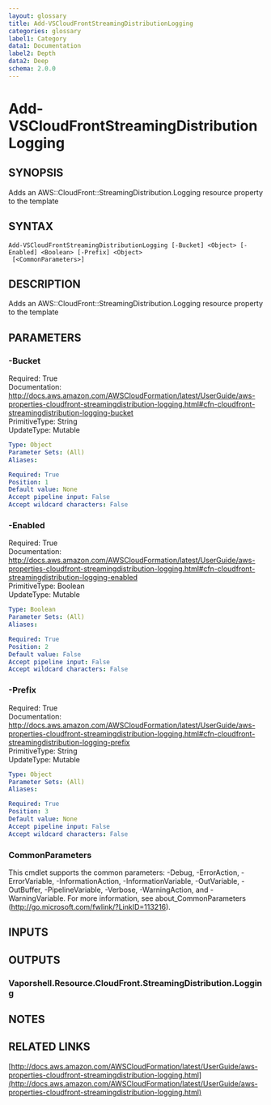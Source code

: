 ```yaml
---
layout: glossary
title: Add-VSCloudFrontStreamingDistributionLogging
categories: glossary
label1: Category
data1: Documentation
label2: Depth
data2: Deep
schema: 2.0.0
---
```


# Add-VSCloudFrontStreamingDistributionLogging

## SYNOPSIS
Adds an AWS::CloudFront::StreamingDistribution.Logging resource property to the template

## SYNTAX

```
Add-VSCloudFrontStreamingDistributionLogging [-Bucket] <Object> [-Enabled] <Boolean> [-Prefix] <Object>
 [<CommonParameters>]
```

## DESCRIPTION
Adds an AWS::CloudFront::StreamingDistribution.Logging resource property to the template

## PARAMETERS

### -Bucket
Required: True    
Documentation: http://docs.aws.amazon.com/AWSCloudFormation/latest/UserGuide/aws-properties-cloudfront-streamingdistribution-logging.html#cfn-cloudfront-streamingdistribution-logging-bucket    
PrimitiveType: String    
UpdateType: Mutable

```yaml
Type: Object
Parameter Sets: (All)
Aliases:

Required: True
Position: 1
Default value: None
Accept pipeline input: False
Accept wildcard characters: False
```

### -Enabled
Required: True    
Documentation: http://docs.aws.amazon.com/AWSCloudFormation/latest/UserGuide/aws-properties-cloudfront-streamingdistribution-logging.html#cfn-cloudfront-streamingdistribution-logging-enabled    
PrimitiveType: Boolean    
UpdateType: Mutable

```yaml
Type: Boolean
Parameter Sets: (All)
Aliases:

Required: True
Position: 2
Default value: False
Accept pipeline input: False
Accept wildcard characters: False
```

### -Prefix
Required: True    
Documentation: http://docs.aws.amazon.com/AWSCloudFormation/latest/UserGuide/aws-properties-cloudfront-streamingdistribution-logging.html#cfn-cloudfront-streamingdistribution-logging-prefix    
PrimitiveType: String    
UpdateType: Mutable

```yaml
Type: Object
Parameter Sets: (All)
Aliases:

Required: True
Position: 3
Default value: None
Accept pipeline input: False
Accept wildcard characters: False
```

### CommonParameters
This cmdlet supports the common parameters: -Debug, -ErrorAction, -ErrorVariable, -InformationAction, -InformationVariable, -OutVariable, -OutBuffer, -PipelineVariable, -Verbose, -WarningAction, and -WarningVariable.
For more information, see about_CommonParameters (http://go.microsoft.com/fwlink/?LinkID=113216).

## INPUTS

## OUTPUTS

### Vaporshell.Resource.CloudFront.StreamingDistribution.Logging

## NOTES

## RELATED LINKS

[http://docs.aws.amazon.com/AWSCloudFormation/latest/UserGuide/aws-properties-cloudfront-streamingdistribution-logging.html](http://docs.aws.amazon.com/AWSCloudFormation/latest/UserGuide/aws-properties-cloudfront-streamingdistribution-logging.html)

